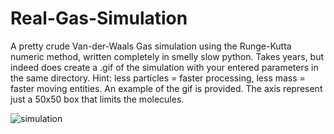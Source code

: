 # Real-Gas-Simulation
A pretty crude Van-der-Waals Gas simulation using the Runge-Kutta numeric method, written completely in smelly slow python. Takes years, but indeed does create a .gif of the simulation with your entered parameters in the same directory.
Hint: less particles = faster processing, less mass = faster moving entities.
An example of the gif is provided. The axis represent just a 50x50 box that limits the molecules.

![simulation](https://github.com/hakkulinen/Real-Gas-Simulation/assets/67467553/346d8a25-53db-4fd3-bea7-2468ad08a602)
